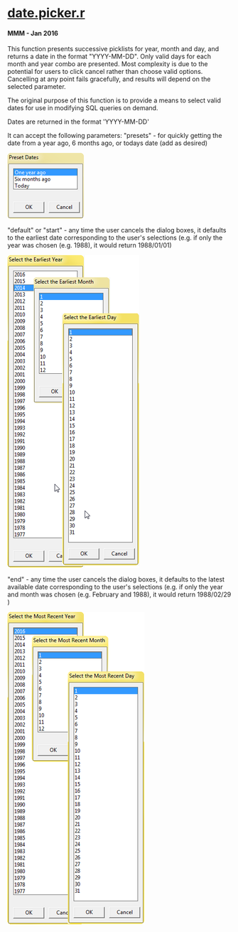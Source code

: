 # **[date.picker.r](../../src/_RFunctions/ecomod_utilities/datetime/date.picker.r)**
#### MMM - Jan 2016 
This function presents successive picklists for year, month and day, and returns a date in the format "YYYY-MM-DD".  Only valid days for each month and year combo are presented.  Most complexity is due to the potential for users to click cancel rather than choose valid options.  Cancelling at any point fails gracefully, and results will depend on the selected parameter.   

The original purpose of this function is to provide a means to select valid dates for use in modifying SQL queries on demand.

Dates are returned in the format 'YYYY-MM-DD'

It can accept the following parameters:
"presets"   -  for quickly getting the date from a year ago, 6 months ago, 
              or todays date (add as desired)

![Choosing Start Date](images/date.picker_presets.png)


"default" or "start"  - any time the user cancels the dialog boxes, it 
                           defaults to the earliest date corresponding to the 
                           user's selections (e.g. if only the year was 
                           chosen (e.g. 1988), it would return 1988/01/01) 

![Choosing Start Date](images/date.picker_1.png)

"end"  - any time the user cancels the dialog boxes, it defaults to the 
            latest available date corresponding to the user's selections 
            (e.g. if only the year and month was chosen (e.g. February and 
            1988), it would return 1988/02/29 )

![Choosing End Date](images/date.picker_2.png)
